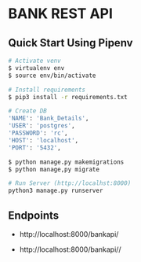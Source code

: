 # BANK REST API

## Quick Start Using Pipenv

``` bash
# Activate venv
$ virtualenv env
$ source env/bin/activate

# Install requirements
$ pip3 install -r requirements.txt

# Create DB
'NAME': 'Bank_Details',
'USER': 'postgres',
'PASSWORD': 'rc',
'HOST': 'localhost', 
'PORT': '5432',

$ python manage.py makemigrations
$ python manage,py migrate

# Run Server (http://localhst:8000)
python3 manage.py runserver
```

## Endpoints

* http://localhost:8000/bankapi/<ifsccode>

* http://localhost:8000/bankapi/<bank-name>/<city>
